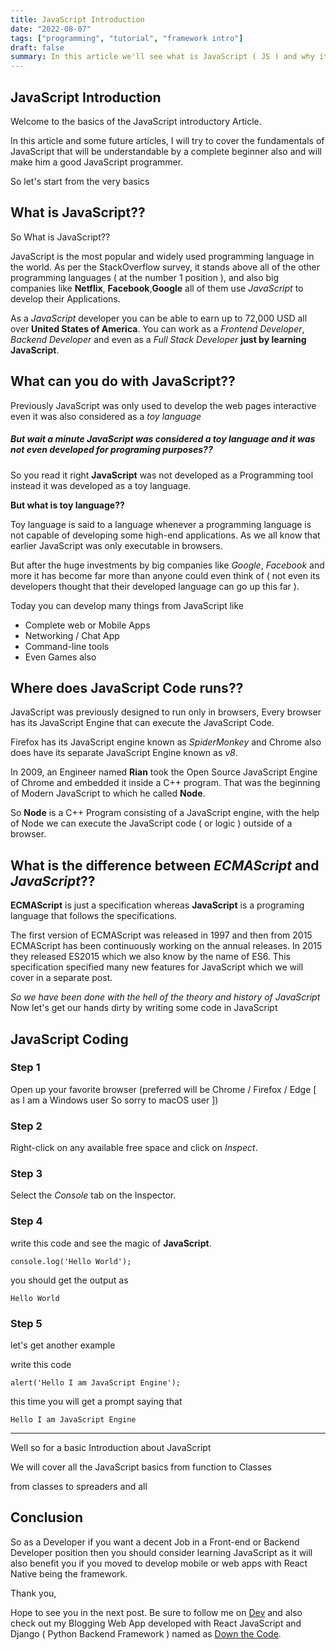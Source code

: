 ```yaml
---
title: JavaScript Introduction
date: "2022-08-07"
tags: ["programming", "tutorial", "framework intro"]
draft: false
summary: In this article we'll see what is JavaScript ( JS ) and why it is at boom in tech world right now.
---
```


## JavaScript Introduction

Welcome to the basics of the JavaScript introductory Article.

In this article and some future articles, I will try to cover the fundamentals of JavaScript that will be understandable by a complete beginner also and will make him a good JavaScript programmer.

So let's start from the very basics

## What is JavaScript??

So What is JavaScript??

JavaScript is the most popular and widely used programming language in the world. As per the StackOverflow survey, it stands above all of the other programming languages ( at the number 1 position ), and also big companies like **Netflix**, **Facebook**,**Google** all of them use _JavaScript_ to develop their Applications.

As a _JavaScript_ developer you can be able to earn up to 72,000 USD all over **United States of America**. You can work as a _Frontend Developer_, _Backend Developer_ and even as a _Full Stack Developer_ **just by learning JavaScript**.

## What can you do with JavaScript??

Previously JavaScript was only used to develop the web pages interactive even it was also considered as a _toy language_

##### But wait a minute JavaScript was considered a _toy language_ and it was not even developed for programing purposes??

So you read it right **JavaScript** was not developed as a Programming tool instead it was developed as a toy language.

**But what is toy language??**

Toy language is said to a language whenever a programming language is not capable of developing some high-end applications. As we all know that earlier JavaScript was only executable in browsers.

But after the huge investments by big companies like _Google_, _Facebook_ and more it has become far more than anyone could even think of ( not even its developers thought that their developed language can go up this far ).

Today you can develop many things from JavaScript like

- Complete web or Mobile Apps
- Networking / Chat App
- Command-line tools
- Even Games also

## Where does JavaScript Code runs??

JavaScript was previously designed to run only in browsers, Every browser has its JavaScript Engine that can execute the JavaScript Code.

Firefox has its JavaScript engine known as _SpiderMonkey_ and Chrome also does have its separate JavaScript Engine known as _v8_.

In 2009, an Engineer named **Rian** took the Open Source JavaScript Engine of Chrome and embedded it inside a C++ program. That was the beginning of Modern JavaScript to which he called **Node**.

So **Node** is a C++ Program consisting of a JavaScript engine, with the help of Node we can execute the JavaScript code ( or logic ) outside of a browser.

## What is the difference between _ECMAScript_ and _JavaScript_??

**ECMAScript** is just a specification whereas **JavaScript** is a programing language that follows the specifications.

The first version of ECMAScript was released in 1997 and then from 2015 ECMAScript has been continuously working on the annual releases. In 2015 they released ES2015 which we also know by the name of ES6. This specification specified many new features for JavaScript which we will cover in a separate post.

_So we have been done with the hell of the theory and history of JavaScript_ Now let's get our hands dirty by writing some code in JavaScript

## JavaScript Coding

### Step 1

Open up your favorite browser (preferred will be Chrome / Firefox / Edge [ as I am a Windows user So sorry to macOS user ])

### Step 2

Right-click on any available free space and click on _Inspect_.

### Step 3

Select the _Console_ tab on the Inspector.

### Step 4

write this code and see the magic of **JavaScript**.

`console.log('Hello World');`

you should get the output as

`Hello World`

### Step 5

let's get another example

write this code

`alert('Hello I am JavaScript Engine');`

this time you will get a prompt saying that

`Hello I am JavaScript Engine`

---

Well so for a basic Introduction about JavaScript

We will cover all the JavaScript basics from function to Classes

from classes to spreaders and all

## Conclusion

So as a Developer if you want a decent Job in a Front-end or Backend Developer position then you should consider learning JavaScript as it will also benefit you if you moved to develop mobile or web apps with React Native being the framework.

Thank you,

Hope to see you in the next post.
Be sure to follow me on [Dev](https://dev.to/coderaman7) and also check out my Blogging Web App developed with React JavaScript and Django ( Python Backend Framework ) named as [Down the Code](https://codeitdown.vercel.app).
